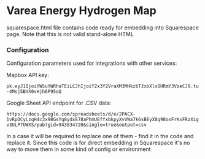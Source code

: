 # Varea Energy Hydrogen Map

squarespace.html file contains code ready for embedding into Squarespace page. Note that this is not valid stand-alone HTML

### Configuration

Configuration parameters used for integrations with other services:

Mapbox API key:

`pk.eyJ1IjoiYW5uYWRhaTEiLCJhIjoiY2x3Y2VraXM3MHkzbTJxbXlxOHRmY3VzeCJ9.tu-4Msj5BYX0vHjh6P95oQ`

Google Sheet API endpoint for .CSV data:

`https://docs.google.com/spreadsheets/d/e/2PACX-1vRpDCyLzqH4c3x98GsYq8ydxE78aPhmUEffxbkpyXvVWa7k6sBEyX8q98oxFrKxFRzXigv3ULP7UWXS/pub?gid=943834720&single=true&output=csv`

In a case it will be required to replace one of them - find it in the code and replace it. Since this code is for direct embedding in Squarespace it's no way to move them in some kind of config or environment 